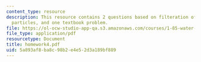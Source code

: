 ```yaml
---
content_type: resource
description: This resource contains 2 questions based on filteration of spherical
  particles, and one textbook problem.
file: https://ol-ocw-studio-app-qa.s3.amazonaws.com/courses/1-85-water-and-wastewater-treatment-engineering-spring-2006/5a893af8ba8c98b2e4e52d3a189bf889_homework4.pdf
file_type: application/pdf
resourcetype: Document
title: homework4.pdf
uid: 5a893af8-ba8c-98b2-e4e5-2d3a189bf889
---
```

